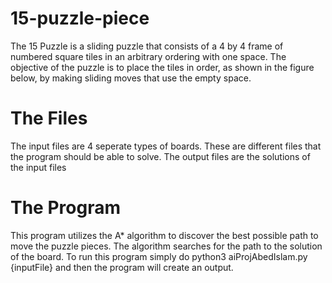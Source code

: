 # 15-puzzle-piece
The 15 Puzzle is a sliding puzzle that consists of a 4 by 4 frame of numbered square tiles in an arbitrary ordering with one space. 
The objective of the puzzle is to place the tiles in order, as shown in the figure below, by making sliding moves that use the empty space.
# The Files
The input files are 4 seperate types of boards. These are different files that the program should be able to solve. The output files are the solutions 
of the input files
# The Program
This program utilizes the A* algorithm to discover the best possible path to move the puzzle pieces. The algorithm searches for the path to the solution of the board. To run this 
program simply do python3 aiProjAbedIslam.py {inputFile} and then the program will create an output. 
